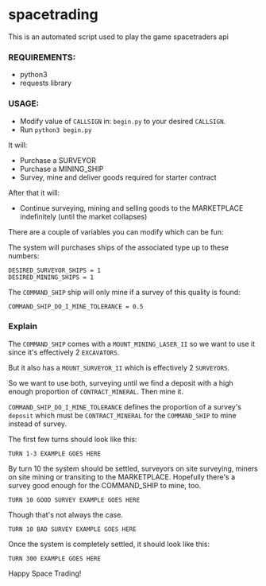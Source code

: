 # spacetrading

This is an automated script used to play the game spacetraders api

### REQUIREMENTS:
- python3
- requests library

### USAGE:  
- Modify value of `CALLSIGN` in: `begin.py` to your desired `CALLSIGN`.
- Run `python3 begin.py`

It will:
  - Purchase a SURVEYOR
  - Purchase a MINING_SHIP
  - Survey, mine and deliver goods required for starter contract

After that it will:
  - Continue surveying, mining and selling goods to the MARKETPLACE indefinitely (until the market collapses)


There are a couple of variables you can modify which can be fun:


The system will purchases ships of the associated type up to these numbers:
```
DESIRED_SURVEYOR_SHIPS = 1
DESIRED_MINING_SHIPS = 1
```

The `COMMAND_SHIP` ship will only mine if a survey of this quality is found:
```
COMMAND_SHIP_DO_I_MINE_TOLERANCE = 0.5
```

### Explain

The `COMMAND_SHIP`  comes with a `MOUNT_MINING_LASER_II` so we want to use it since it's effectively 2 `EXCAVATORS`.

But it also has a `MOUNT_SURVEYOR_II` which is effectively 2 `SURVEYORS`.

So we want to use both, surveying until we find a deposit with a high enough proportion of `CONTRACT_MINERAL`. Then mine it.

`COMMAND_SHIP_DO_I_MINE_TOLERANCE` defines the proportion of a survey's `deposit` which must be `CONTRACT_MINERAL` for the `COMMAND_SHIP` to mine instead of survey.







The first few turns should look like this:
```
TURN 1-3 EXAMPLE GOES HERE
```

By turn 10 the system should be settled, surveyors on site surveying, miners on site mining or transiting to the MARKETPLACE. Hopefully there's a survey good enough for the COMMAND_SHIP to mine, too. 
```
TURN 10 GOOD SURVEY EXAMPLE GOES HERE
```
Though that's not always the case.
```
TURN 10 BAD SURVEY EXAMPLE GOES HERE
```

Once the system is completely settled, it should look like this:
```
TURN 300 EXAMPLE GOES HERE
```

Happy Space Trading!